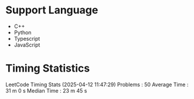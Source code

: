 # Support Language
- C++
- Python
- Typescript
- JavaScript

# Timing Statistics
LeetCode Timing Stats (2025-04-12 11:47:29)
Problems               : 50
Average Time           : 31 m 0 s
Median Time            : 23 m 45 s
